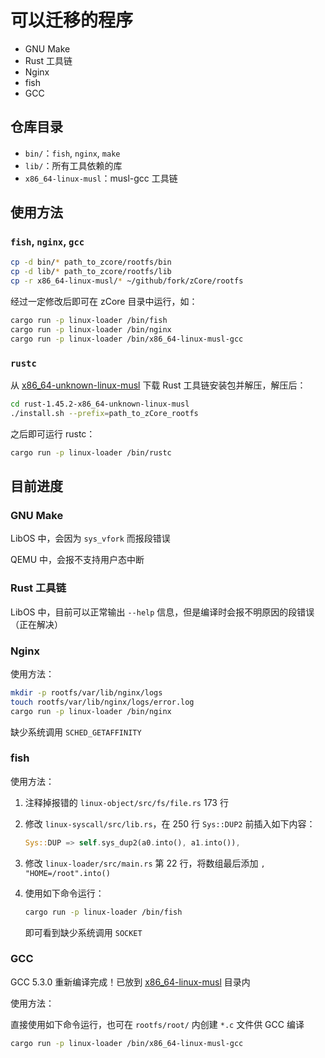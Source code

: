 # 可以迁移的程序

* GNU Make
* Rust 工具链
* Nginx
* fish
* GCC

## 仓库目录

* `bin/`：`fish`, `nginx`, `make`
* `lib/`：所有工具依赖的库
* `x86_64-linux-musl`：musl-gcc 工具链

## 使用方法

### `fish`, `nginx`, `gcc`

```bash
cp -d bin/* path_to_zcore/rootfs/bin
cp -d lib/* path_to_zcore/rootfs/lib
cp -r x86_64-linux-musl/* ~/github/fork/zCore/rootfs
```

经过一定修改后即可在 zCore 目录中运行，如：

```bash
cargo run -p linux-loader /bin/fish
cargo run -p linux-loader /bin/nginx
cargo run -p linux-loader /bin/x86_64-linux-musl-gcc
```

### `rustc`

从 [x86_64-unknown-linux-musl](https://static.rust-lang.org/dist/rust-1.45.2-x86_64-unknown-linux-musl.tar.gz) 下载 Rust 工具链安装包并解压，解压后：

```bash
cd rust-1.45.2-x86_64-unknown-linux-musl
./install.sh --prefix=path_to_zCore_rootfs
```

之后即可运行 rustc：

```bash
cargo run -p linux-loader /bin/rustc
```

## 目前进度

### GNU Make

LibOS 中，会因为 `sys_vfork` 而报段错误

QEMU 中，会报不支持用户态中断

### Rust 工具链

LibOS 中，目前可以正常输出 `--help` 信息，但是编译时会报不明原因的段错误（正在解决）

### Nginx

使用方法：

```bash
mkdir -p rootfs/var/lib/nginx/logs
touch rootfs/var/lib/nginx/logs/error.log
cargo run -p linux-loader /bin/nginx
```

缺少系统调用 `SCHED_GETAFFINITY`

### fish

使用方法：

1. 注释掉报错的 `linux-object/src/fs/file.rs` 173 行

2. 修改 `linux-syscall/src/lib.rs`，在 250 行 `Sys::DUP2` 前插入如下内容：

   ```rust
   Sys::DUP => self.sys_dup2(a0.into(), a1.into()),
   ```

3. 修改 `linux-loader/src/main.rs` 第 22 行，将数组最后添加 `, "HOME=/root".into()`

4. 使用如下命令运行：

   ```bash
   cargo run -p linux-loader /bin/fish
   ```

   即可看到缺少系统调用 `SOCKET`

### GCC

GCC 5.3.0 重新编译完成！已放到 [x86_64-linux-musl](x86_64-linux-musl) 目录内

使用方法：

直接使用如下命令运行，也可在 `rootfs/root/` 内创建 `*.c` 文件供 GCC 编译

```bash
cargo run -p linux-loader /bin/x86_64-linux-musl-gcc
```
